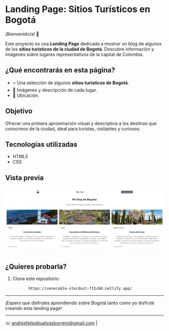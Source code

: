 # Landing Page: Sitios Turísticos en Bogotá

¡Bienvenido/a! 👋

Este proyecto es una **Landing Page** dedicada a mostrar un blog de algunos de los **sitios turísticos de la ciudad de Bogotá**. Descubre información y imágenes sobre lugares representativos de la capital de Colombia.

## ¿Qué encontrarás en esta página?

- ⭐ Una selección de algunos **sitios turísticos de Bogotá**.
- 📸 Imágenes y descripción de cada lugar.
- 📍 Ubicación.

## Objetivo

Ofrecer una primera aproximación visual y descriptiva a los destinos que conocimos de la ciudad, ideal para turistas, visitantes y curiosos.

## Tecnologías utilizadas

- HTML5
- CSS

## Vista previa

![Ejemplo de la landing page](proyecto%20mejorado/Foto%20Landing%20Page.png)


## ¿Quieres probarla?

1. Clona este repositorio:
    ```bash
           https://venerable-stardust-f15c60.netlify.app/
    

---

¡Espero que disfrutes aprendiendo sobre Bogotá tanto como yo disfruté creando esta landing page!

---

✉️ andresfelipebuelvasborrero@gmail.com | 
